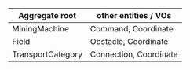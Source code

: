 |Aggregate root | other entities / VOs |
|---------------|----------------------|
| MiningMachine | Command, Coordinate  |
| Field         | Obstacle, Coordinate             |
| TransportCategory |   Connection, Coordinate     |

